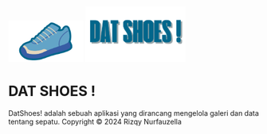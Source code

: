 <p align="left">
  <img src="https://github.com/RizqyNurfauzella/Assessment3Mobpro/blob/master/app/src/main/res/drawable-nodpi/logo.png" width="150">
  <img src="https://github.com/RizqyNurfauzella/Assessment3Mobpro/blob/master/app/src/main/res/drawable-nodpi/text.png" width="40%">
</p>

# DAT SHOES !

DatShoes! adalah sebuah aplikasi yang dirancang mengelola galeri dan data tentang sepatu.
Copyright © 2024 Rizqy Nurfauzella
